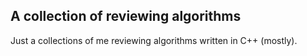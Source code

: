 ## A collection of reviewing algorithms
Just a collections of me reviewing algorithms written in C++ (mostly).
